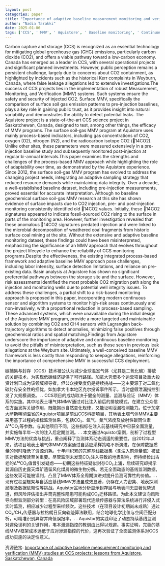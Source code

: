 ```yaml
---
layout: post
categories: paper
title: "Importance of adaptive baseline measurement monitoring and verification (MMV) studies at CCS projects: lessons from Aquistore, Saskatchewan, Canada"
author: "Nadia Tarakki"
date: 2025-01-06
tags: ['CCS', ' MMV', ' Aquistore', ' Baseline monitoring', ' Continuous emission monitoring', ' Lagrangian back-trajectory algorithm']
---
```


Carbon capture and storage (CCS) is recognized as an essential technology for mitigating global greenhouse gas (GHG) emissions, particularly carbon dioxide (CO2), and offers a viable pathway toward a low-carbon economy. Canada has emerged as a leader in CCS, with several operational projects and significant planned investments. However, public perception remains a persistent challenge, largely due to concerns about CO2 containment, as highlighted by incidents such as the historical Kerr complaints in Weyburn, Canada, where false leakage allegations led to extensive investigations.The success of CCS projects lies in the implementation of robust Measurement, Monitoring, and Verification (MMV) systems. Such systems ensure the safety and security of injected CO2. Surface MMV, specifically the comparison of surface soil gas emission patterns to pre-injection baselines, plays a key role in gaining public trust, as it provides insight into natural variability and demonstrates the ability to detect potential leaks. The Aquistore project is a state-of-the-art CCS science project in Saskatchewan, Canada, designed to test, among other things, the efficacy of MMV programs. The surface soil-gas MMV program at Aquistore uses mainly process-based indicators, including gas concentrations of CO2, oxygen (O2), nitrogen (N2), and the radiocarbon isotope CO2 (14CO2). Unlike other sites, these parameters were measured extensively in a pre-injection baseline study and subsequently monitored post-injection at regular bi-annual intervals.This paper examines the strengths and challenges of the process-based MMV approach while highlighting the role of adaptability over time, as demonstrated by the Aquistore experience. Since 2012, the surface soil-gas MMV program has evolved to address the changing project needs, integrating an adaptive sampling strategy that reduced resource demands while maintaining data integrity. Over a decade, a well-established baseline dataset, including pre-injection measurements, proved essential for accurate interpretation. Although no baseline geochemical surface soil-gas MMV research at this site has shown evidence of surface impacts due to CO2 injection, pre- and post-injection monitoring consistently identified old 14CO2 values. Initially, these 14CO2 signatures appeared to indicate fossil-sourced CO2 rising to the surface in parts of the monitoring area. However, further investigation revealed that these anomalous 14CO2 signatures predated injection and were linked to the microbial decomposition of weathered coal fragments from historic surface coal mining at the site. Without the extensive and adaptive baseline monitoring dataset, these findings could have been misinterpreted, emphasizing the significance of an MMV approach that evolves throughout the project lifecycle to enhance the reliability of CCS monitoring programs.Despite the effectiveness, the existing integrated process-based framework and adaptive baseline MMV approach pose challenges, including labor intensity, surface detection limitations, and reliance on pre-existing data. Basin analysis at Aquistore has shown no significant preferential pathways between the storage site and the surface. However, risk assessments identified the most probable CO2 migration path along the injection and monitoring wells due to potential well integrity issues. To address these challenges, a partial shift to a risk-based monitoring approach is proposed in this paper, incorporating modern continuous sensor and algorithm systems to monitor high-risk areas continuously and non-invasively, with a proportional reduction in process-based sampling. These advanced systems, which were unavailable during the initial design of the Aquistore MMV program, provide a more targeted and maintainable solution by combining CO2 and CH4 sensors with Lagrangian back-trajectory algorithms to detect anomalies, minimizing false positives through geochemical ratios and spatial matching.Findings from Aquistore underscore the importance of adaptive and continuous baseline monitoring to avoid the pitfalls of misinterpretation, such as those seen in previous leak allegations at the Weyburn site. Ultimately, a well-conceived baseline MMV framework is less costly than responding to seepage allegations, reinforcing the importance of comprehensive MMV in successful CCS deployment.

碳捕集与封存（CCS）技术被公认为减少全球温室气体（尤其是二氧化碳）排放的关键技术，为实现低碳经济提供了可行路径。加拿大凭借多个运营项目及重大投资计划已成为该领域领导者，但公众接受度仍是持续挑战——这主要源于对二氧化碳封存安全性的担忧，如加拿大韦本地区克尔投诉事件所示，当时虚假泄漏指控引发了大规模调查。. . CCS项目的成功取决于健全的测量、监测与验证（MMV）体系的实施。其中地表土壤气体MMV通过对比注入前后的排放模式，在建立公众信任方面发挥关键作用，既能揭示自然变化规律，又能证明泄漏检测能力。位于加拿大萨斯喀彻温省的Aquistor项目是前沿CCS科研项目，其地表土壤气体MMV主要采用基于过程的指标监测体系，包括CO₂、氧气、氮气浓度及放射性碳同位素Δ¹⁴CO₂等参数。与其他项目不同，这些指标在注入前基线研究中已获全面测量，并实施每半年一次的注入后定期监测。. . 本文通过Aquistor案例，剖析了过程型MMV方法的优势与挑战，重点阐释了监测体系动态调适的重要性。自2012年以来，该项目地表土壤气体MMV方案通过自适应采样策略不断演进，在保障数据质量的同时降低了资源消耗。十年间积累的完整基线数据集（含注入前测量值）被证实对数据解读至关重要。尽管监测未发现CO₂注入导致的地表影响，但持续检出古老的Δ¹⁴CO₂值曾引发疑虑——初期这些特征疑似封存CO₂上涌，后续研究却揭示其源自历史露天煤矿遗留风化煤屑的微生物分解。若无全面动态的基线监测数据，这些发现可能被误判，凸显了MMV体系全周期演进对提升监测可靠性的价值。. . 现有过程型框架与自适应基线MMV方法虽成效显著，仍存在人力密集、地表探测局限及数据依赖性等挑战。Aquistor盆地分析显示封存层与地表间无显著优势通道，但风险评估指出井筒完整性隐患可能构成CO₂迁移路径。为此本文建议向风险导向型监测部分转型：在高风险区域部署现代连续传感器与算法系统进行非侵入式实时监测，相应减少过程型采样频次。这些技术（在项目设计初期尚未成熟）通过CO₂/CH₄传感器与拉格朗日反向轨迹算法联用，结合地球化学比值与空间匹配分析，可精准识别异常并降低误报率。. . Aquistor的实践印证了动态持续基线监测对避免误判的关键作用，韦本泄漏指控的教训由此得以规避。事实证明，完善的基线MMV框架成本远低于应对渗漏指控的代价，这再次验证了全面监测体系对CCS成功实施的决定性意义。

资源链接: [Importance of adaptive baseline measurement monitoring and verification (MMV) studies at CCS projects: lessons from Aquistore, Saskatchewan, Canada](https://papers.ssrn.com/sol3/papers.cfm?abstract_id=5069861)
